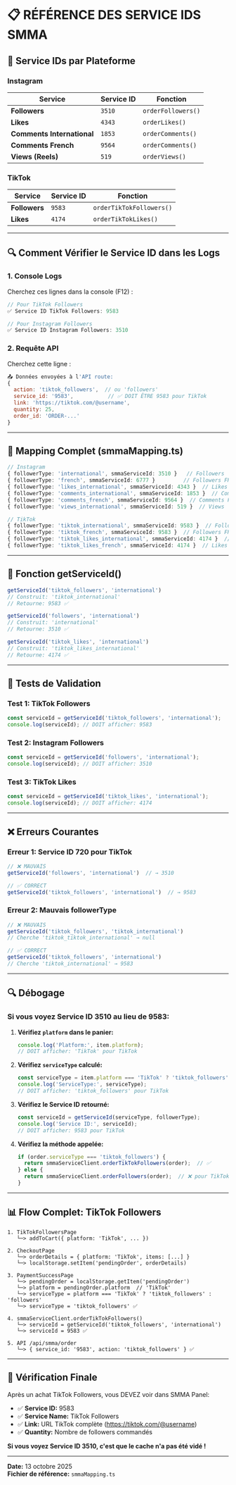 # 📋 RÉFÉRENCE DES SERVICE IDS SMMA

## 🎯 Service IDs par Plateforme

### Instagram

| Service | Service ID | Fonction |
|---------|-----------|----------|
| **Followers** | `3510` | `orderFollowers()` |
| **Likes** | `4343` | `orderLikes()` |
| **Comments International** | `1853` | `orderComments()` |
| **Comments French** | `9564` | `orderComments()` |
| **Views (Reels)** | `519` | `orderViews()` |

### TikTok

| Service | Service ID | Fonction |
|---------|-----------|----------|
| **Followers** | `9583` | `orderTikTokFollowers()` |
| **Likes** | `4174` | `orderTikTokLikes()` |

---

## 🔍 Comment Vérifier le Service ID dans les Logs

### 1. Console Logs

Cherchez ces lignes dans la console (F12) :

```javascript
// Pour TikTok Followers
✅ Service ID TikTok Followers: 9583

// Pour Instagram Followers  
✅ Service ID Instagram Followers: 3510
```

### 2. Requête API

Cherchez cette ligne :

```javascript
📤 Données envoyées à l'API route: 
{
  action: 'tiktok_followers',  // ou 'followers'
  service_id: '9583',           // ✅ DOIT ÊTRE 9583 pour TikTok
  link: 'https://tiktok.com/@username',
  quantity: 25,
  order_id: 'ORDER-...'
}
```

---

## 🎯 Mapping Complet (smmaMapping.ts)

```typescript
// Instagram
{ followerType: 'international', smmaServiceId: 3510 }   // Followers
{ followerType: 'french', smmaServiceId: 6777 }         // Followers FR
{ followerType: 'likes_international', smmaServiceId: 4343 }  // Likes
{ followerType: 'comments_international', smmaServiceId: 1853 }  // Comments International
{ followerType: 'comments_french', smmaServiceId: 9564 }  // Comments French
{ followerType: 'views_international', smmaServiceId: 519 }  // Views

// TikTok
{ followerType: 'tiktok_international', smmaServiceId: 9583 }  // Followers
{ followerType: 'tiktok_french', smmaServiceId: 9583 }  // Followers FR
{ followerType: 'tiktok_likes_international', smmaServiceId: 4174 }  // Likes
{ followerType: 'tiktok_likes_french', smmaServiceId: 4174 }  // Likes FR
```

---

## 🔧 Fonction getServiceId()

```typescript
getServiceId('tiktok_followers', 'international')
// Construit: 'tiktok_international'
// Retourne: 9583 ✅

getServiceId('followers', 'international')  
// Construit: 'international'
// Retourne: 3510 ✅

getServiceId('tiktok_likes', 'international')
// Construit: 'tiktok_likes_international'
// Retourne: 4174 ✅
```

---

## 🧪 Tests de Validation

### Test 1: TikTok Followers
```javascript
const serviceId = getServiceId('tiktok_followers', 'international');
console.log(serviceId); // DOIT afficher: 9583
```

### Test 2: Instagram Followers
```javascript
const serviceId = getServiceId('followers', 'international');
console.log(serviceId); // DOIT afficher: 3510
```

### Test 3: TikTok Likes
```javascript
const serviceId = getServiceId('tiktok_likes', 'international');
console.log(serviceId); // DOIT afficher: 4174
```

---

## ❌ Erreurs Courantes

### Erreur 1: Service ID 720 pour TikTok
```javascript
// ❌ MAUVAIS
getServiceId('followers', 'international')  // → 3510

// ✅ CORRECT
getServiceId('tiktok_followers', 'international')  // → 9583
```

### Erreur 2: Mauvais followerType
```javascript
// ❌ MAUVAIS
getServiceId('tiktok_followers', 'tiktok_international')  
// Cherche 'tiktok_tiktok_international' → null

// ✅ CORRECT
getServiceId('tiktok_followers', 'international')
// Cherche 'tiktok_international' → 9583
```

---

## 🔍 Débogage

### Si vous voyez Service ID 3510 au lieu de 9583:

1. **Vérifiez `platform` dans le panier:**
   ```javascript
   console.log('Platform:', item.platform);
   // DOIT afficher: 'TikTok' pour TikTok
   ```

2. **Vérifiez `serviceType` calculé:**
   ```javascript
   const serviceType = item.platform === 'TikTok' ? 'tiktok_followers' : 'followers';
   console.log('ServiceType:', serviceType);
   // DOIT afficher: 'tiktok_followers' pour TikTok
   ```

3. **Vérifiez le Service ID retourné:**
   ```javascript
   const serviceId = getServiceId(serviceType, followerType);
   console.log('Service ID:', serviceId);
   // DOIT afficher: 9583 pour TikTok
   ```

4. **Vérifiez la méthode appelée:**
   ```javascript
   if (order.serviceType === 'tiktok_followers') {
     return smmaServiceClient.orderTikTokFollowers(order);  // ✅
   } else {
     return smmaServiceClient.orderFollowers(order);  // ❌ pour TikTok
   }
   ```

---

## 📊 Flow Complet: TikTok Followers

```
1. TikTokFollowersPage
   └─> addToCart({ platform: 'TikTok', ... })

2. CheckoutPage
   └─> orderDetails = { platform: 'TikTok', items: [...] }
   └─> localStorage.setItem('pendingOrder', orderDetails)

3. PaymentSuccessPage
   └─> pendingOrder = localStorage.getItem('pendingOrder')
   └─> platform = pendingOrder.platform  // 'TikTok'
   └─> serviceType = platform === 'TikTok' ? 'tiktok_followers' : 'followers'
   └─> serviceType = 'tiktok_followers' ✅

4. smmaServiceClient.orderTikTokFollowers()
   └─> serviceId = getServiceId('tiktok_followers', 'international')
   └─> serviceId = 9583 ✅

5. API /api/smma/order
   └─> { service_id: '9583', action: 'tiktok_followers' } ✅
```

---

## 🎉 Vérification Finale

Après un achat TikTok Followers, vous DEVEZ voir dans SMMA Panel:

- ✅ **Service ID:** 9583
- ✅ **Service Name:** TikTok Followers
- ✅ **Link:** URL TikTok complète (https://tiktok.com/@username)
- ✅ **Quantity:** Nombre de followers commandés

**Si vous voyez Service ID 3510, c'est que le cache n'a pas été vidé !**

---

**Date:** 13 octobre 2025  
**Fichier de référence:** `smmaMapping.ts`

